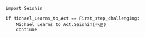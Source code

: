     import Seishin
    
    if Michael_Learns_to_Act == First_step_challenging:
        Michael_Learns_to_Act.Seishin(不屈)
        contiune
